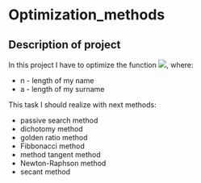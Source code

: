 # Optimization_methods

## Description of project
In this project I have to optimize the function <img src="https://render.githubusercontent.com/render/math?math=y = -\log_n x %2Be^{ax}">, where:
* n - length of my name
* a - length of my surname

This task I should realize with next methods:
* passive search method
* dichotomy method 
* golden ratio method 
* Fibbonacci method
* method tangent method
* Newton-Raphson method
* secant method
